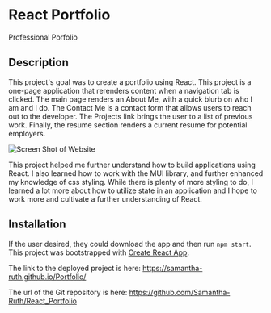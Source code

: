# React Portfolio
Professional Porfolio

## Description

This project's goal was to create a portfolio using React.  This project is a one-page application that rerenders content when a navigation tab is clicked.  The main page renders an About Me, with a quick blurb on who I am and I do.  The Contact Me is a contact form that allows users to reach out to the developer.  The Projects link brings the user to a list of previous work.  Finally, the resume section renders a current resume for potential employers. 

![Screen Shot of Website](https://user-images.githubusercontent.com/64170123/192177471-b6dc784e-9414-4d3e-809b-4bf1d2966190.png)

This project helped me further understand how to build applications using React.  I also learned how to work with the MUI library, and further enhanced my knowledge of css styling.  While there is plenty of more styling to do, I learned a lot more about how to utilize state in an application and I hope to work more and cultivate a further understanding of React.  

## Installation

If the user desired, they could download the app and then run `npm start`.  This project was bootstrapped with [Create React App](https://github.com/facebook/create-react-app).


The link to the deployed project is here: https://samantha-ruth.github.io/Portfolio/

The url of the Git repository is here: https://github.com/Samantha-Ruth/React_Portfolio

